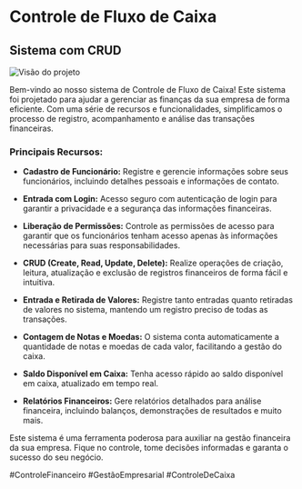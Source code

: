 # Controle de Fluxo de Caixa

## Sistema com CRUD
![Visão do projeto](https://github.com/carlosdesenvolvedor/controlecaixa/blob/main/Contagem%20caixa/src/img/github.gif)


Bem-vindo ao nosso sistema de Controle de Fluxo de Caixa! Este sistema foi projetado para ajudar a gerenciar as finanças da sua empresa de forma eficiente. Com uma série de recursos e funcionalidades, simplificamos o processo de registro, acompanhamento e análise das transações financeiras.

### Principais Recursos:

- **Cadastro de Funcionário:** Registre e gerencie informações sobre seus funcionários, incluindo detalhes pessoais e informações de contato.

- **Entrada com Login:** Acesso seguro com autenticação de login para garantir a privacidade e a segurança das informações financeiras.

- **Liberação de Permissões:** Controle as permissões de acesso para garantir que os funcionários tenham acesso apenas às informações necessárias para suas responsabilidades.

- **CRUD (Create, Read, Update, Delete):** Realize operações de criação, leitura, atualização e exclusão de registros financeiros de forma fácil e intuitiva.

- **Entrada e Retirada de Valores:** Registre tanto entradas quanto retiradas de valores no sistema, mantendo um registro preciso de todas as transações.

- **Contagem de Notas e Moedas:** O sistema conta automaticamente a quantidade de notas e moedas de cada valor, facilitando a gestão do caixa.

- **Saldo Disponível em Caixa:** Tenha acesso rápido ao saldo disponível em caixa, atualizado em tempo real.

- **Relatórios Financeiros:** Gere relatórios detalhados para análise financeira, incluindo balanços, demonstrações de resultados e muito mais.

Este sistema é uma ferramenta poderosa para auxiliar na gestão financeira da sua empresa. Fique no controle, tome decisões informadas e garanta o sucesso do seu negócio.

#ControleFinanceiro #GestãoEmpresarial #ControleDeCaixa
